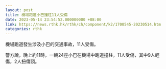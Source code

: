 ```yaml
---
layout: post
title: 機場跑道小巴撞柱11人受傷
date: 2023-05-14 23:54:52.000000000 +08:00
link: https://news.rthk.hk/rthk/ch/component/k2/1700545-20230514.htm
categories: rthk
---
```


機場跑道發生涉及小巴的交通事故，11人受傷。

警方說，晚上約11時，一輛24座小巴在機場中跑道撞柱，11人受傷，其中9人輕傷，2人扭傷頸。
